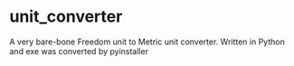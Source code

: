 # unit_converter
A very bare-bone Freedom unit to Metric unit converter. Written in Python and exe was converted by pyinstaller

